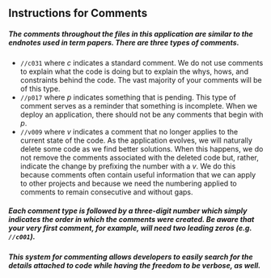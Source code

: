## Instructions for Comments

##### The comments throughout the files in this application are similar to the endnotes used in term papers. There are three types of comments.

  * ` //c031 ` where _c_ indicates a standard comment. We do not use comments to explain what the code is doing but to explain the whys, hows, and constraints behind the code. The vast majority of your comments will be of this type.
  * ` //p017 ` where _p_ indicates something that is pending. This type of comment serves as a reminder that something is incomplete. When we deploy an application, there should not be any comments that begin with _p_.
  * ` //v009 ` where _v_ indicates a comment that no longer applies to the current state of the code. As the application evolves, we will naturally delete some code as we find better solutions. When this happens, we do not remove the comments associated with the deleted code but, rather, indicate the change by prefixing the number with a _v_. We do this because comments often contain useful information that we can apply to other projects and because we need the numbering applied to comments to remain consecutive and without gaps.

##### Each comment type is followed by a three-digit number which simply indicates the order in which the comments were created. Be aware that your very first comment, for example, will need two leading zeros (e.g. ` //c001 `).

##### This system for commenting allows developers to easily search for the details attached to code while having the freedom to be verbose, as well.
